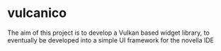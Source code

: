 # vulcanico
The aim of this project is to develop a Vulkan based widget library, to eventually be developed into a simple UI framework for the novella IDE
